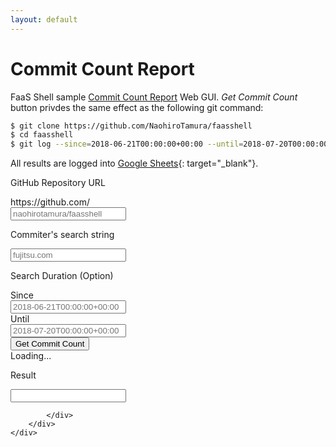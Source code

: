 ```yaml
---
layout: default
---
```

# Commit Count Report

FaaS Shell sample [Commit Count Report][1] Web GUI. *Get Commit Count* button privdes the same effect as the following git command:

```sh
$ git clone https://github.com/NaohiroTamura/faasshell
$ cd faasshell
$ git log --since=2018-06-21T00:00:00+00:00 --until=2018-07-20T00:00:00+00:00 --no-merges --format=%ae | grep fujitsu.com | wc -l
```

All results are logged into [Google Sheets][2]{: target="_blank"}.

[1]: https://github.com/NaohiroTamura/faasshell/blob/master/samples/demo_commit_count_report.md "Commit Count Report"
[2]: https://docs.google.com/spreadsheets/d/1ywCxG8xTKOYK89AEZIqgpTvbvpbrb1s4H_bMVvKV59I/edit#gid=0 "Google Sheets"

<div class="container-fluid">
    <div class="row">
        <div class="col-md-12">
            <div class="jumbotron">

<label for="github-url">GitHub Repository URL</label>
<div class="input-group mb-3">
    <div class="input-group-prepend">
        <span class="input-group-text" id="basic-addon1">https://github.com/</span>
    </div>
        <input type="text" class="form-control" id="github-url" placeholder="naohirotamura/faasshell" aria-describedby="basic-addon1">
    </div>

<label for="commiter-search">Commiter's search string</label>
<div class="input-group mb-3">
    <input type="text" class="form-control" id="commiter-search" placeholder="fujitsu.com" aria-label="fujitsu.com">
</div>

<label for="basic-url">Search Duration (Option)</label>
<div class="input-group mb-3">
    <div class="input-group-prepend">
        <span class="input-group-text" id="basic-addon3">Since</span>
    </div>
    <input type="text" class="form-control" id="date-since" placeholder="2018-06-21T00:00:00+00:00" aria-label="Since" aria-describedby="basic-addon3">
</div>

<div class="input-group mb-3">
    <div class="input-group-prepend">
        <span class="input-group-text" id="basic-addon4">Until</span>
    </div>
    <input type="text" class="form-control" id="date-until" placeholder="2018-07-20T00:00:00+00:00" aria-label="Until" aria-describedby="basic-addon4">
</div>

<div class="input-group mb-3">
  <button id="mybutton" class="btn btn-primary btn-large">Get Commit Count</button>
  <div id="myspinner" class="spinner-border text-primary ml-3" role="status">
    <span class="sr-only">Loading...</span>
  </div>
</div>

<label for="search-result">Result</label>
<div class="input-group mb-3">
    <input type="text" class="form-control" id="search-result">
</div>

            </div>
        </div>
    </div>
</div>

<script>
$(document).ready(function(){
    console.log("button action loading");
    console.log(`#commiter-search = ${$('#commiter-search').val()}`);
    console.log(`#github-url = ${$('#github-url').val()}`);
    console.log(`#date-since = ${$('#date-since').val()}`);
    console.log(`#date-until = ${$('#date-until').val()}`);
    $("#myspinner").hide();
    $("#mybutton").click(function(){
        console.log("button clicked");
        $('#search-result').val("");
        console.log(`#commiter-search = ${$('#commiter-search').val()}`);
        console.log(`#github-url = ${$('#github-url').val()}`);
        let github = $('#github-url').val().split('/');
        console.log(`owner = ${github[0]}`);
        console.log(`name = ${github[1]}`);
        console.log(`#date-since = ${$('#date-since').val()}`);
        console.log(`#date-until = ${$('#date-until').val()}`);
        $("#myspinner").show();
        $.ajax({
            async: true,
            type: 'POST',
            url: 'https://protected-depths-49487.herokuapp.com/statemachine/commit_count_report.json?blocking=true',
            //url: 'http://127.0.0.1:8080/statemachine/commit_count_report.json?blocking=true',
            headers: {
                'Authorization': 'Basic ' + btoa('ec29e90c-188d-11e8-bb72-00163ec1cd01:0b82fe63b6bd450519ade02c3cb8f77ee581f25a810db28f3910e6cdd9d041bf')
            },
            contentType: 'application/json; charset=utf-8',
            data: JSON.stringify({
                input: {
                    github: {
                        target: $('#commiter-search').val(),       // 'fujitsu.com',
                        owner:  github[0],                        // 'naohirotamura',
                        name:   github[1],                        // 'faasshell',
                        since:  $('#date-since').val(),           // '2018-06-21T00:00:00+00:00',
                        until:  $('#date-until').val(),           // '2018-07-20T00:00:00+00:00'
                    },
                    gsheet: {
                        sheetId: '1ywCxG8xTKOYK89AEZIqgpTvbvpbrb1s4H_bMVvKV59I'
                    }
                }
            }),
            dataType: 'json', // PreFlight
        }).done(function(data, status){
            console.log("Data: " + JSON.stringify(data) + "\nStatus: " + status);
            $('#search-result').val(data.output.github.output.values[0][5]);
            $("#myspinner").hide();
            console.log("Result: " + data.output.github.output.values[0][5] + "\n");
        }).fail(function(xhr, status, error){
            console.log("Failed: " + error + "\nStatus: " + status);
            $('#search-result').val(status);
            $("#myspinner").hide();
        });
        console.log("button action done");
    });
});
</script>
